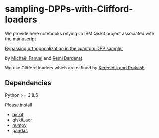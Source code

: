# sampling-DPPs-with-Clifford-loaders
We provide here notebooks relying on IBM Qiskit project associated with the manuscript 

[Bypassing orthogonalization in
the quantum DPP sampler]()

by [Michaël Fanuel](https://mrfanuel.github.io/) and [Rémi Bardenet](https://rbardenet.github.io/).

We use Clifford loaders which are defined by [Kerenidis and Prakash](https://arxiv.org/pdf/2202.00054).

## Dependencies
Python >= 3.8.5

Please install
- [qiskit](https://qiskit.org/) 
- [qiskit_aer](https://qiskit.github.io/qiskit-aer/)
- [numpy](https://numpy.org/) 
- [pandas](https://pandas.pydata.org/)


